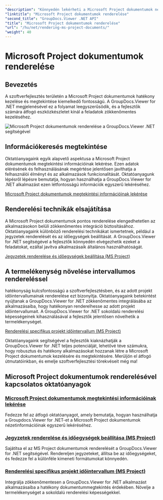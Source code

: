 ```yaml
---
"description": "Könnyedén lekérheti a Microsoft Project dokumentumok nézetadatait a GroupDocs.Viewer for .NET segítségével. Növelje a termelékenységet a sokoldalú renderelési képességekkel."
"linktitle": "Microsoft Project dokumentumok renderelése"
"second_title": "GroupDocs.Viewer .NET API"
"title": "Microsoft Project dokumentumok renderelése"
"url": "/hu/net/rendering-ms-project-documents/"
"weight": 40
---
```


# Microsoft Project dokumentumok renderelése

## Bevezetés

A szoftverfejlesztés területén a Microsoft Project dokumentumok hatékony kezelése és megtekintése kiemelkedő fontosságú. A GroupDocs.Viewer for .NET megjelenésével ez a folyamat leegyszerűsödik, és a fejlesztők számára átfogó eszközkészletet kínál a feladatok zökkenőmentes kezeléséhez.

![Microsoft Project dokumentumok renderelése a GroupDocs.Viewer .NET segítségével](/viewer/rendering-microsoft-project-documents/image.png)

## Információkeresés megtekintése
Oktatóanyagaink egyik alapvető aspektusa a Microsoft Project dokumentumok megtekintési információinak lekérése. Ezen adatok elérésének és felhasználásának megértése jelentősen javíthatja a felhasználói élményt és az alkalmazások funkcionalitását. Oktatóanyagunk lépésről lépésre bemutatja, hogyan használhatja a GroupDocs.Viewer for .NET alkalmazást ezen létfontosságú információk egyszerű lekéréséhez.

[Microsoft Project dokumentumok megtekintési információinak lekérése](./get-view-info-ms-project/)

## Renderelési technikák elsajátítása
A Microsoft Project dokumentumok pontos renderelése elengedhetetlen az alkalmazásokon belüli zökkenőmentes integráció biztosításához. Oktatóanyagaink különböző renderelési technikákat ismertetnek, például a jegyzetek renderelését és az időegységek beállítását. A GroupDocs.Viewer for .NET segítségével a fejlesztők könnyedén elvégezhetik ezeket a feladatokat, ezáltal javítva alkalmazásaik általános használhatóságát.

[Jegyzetek renderelése és időegységek beállítása (MS Project)](./render-notes-and-adjust-time-ms-project/)

## A termelékenység növelése intervallumos rendereléssel
hatékonyság kulcsfontosságú a szoftverfejlesztésben, és az adott projekt időintervallumainak renderelése ezt bizonyítja. Oktatóanyagaink betekintést nyújtanak a GroupDocs.Viewer for .NET zökkenőmentes integrálásába az alkalmazásaiba, hogy hatékonyan renderelhesse az adott projekt időintervallumait. A GroupDocs.Viewer for .NET sokoldalú renderelési képességeinek kihasználásával a fejlesztők jelentősen növelhetik a termelékenységet.

[Renderelési specifikus projekt időintervallum (MS Project)](./render-project-time-interval-ms-project/)

Oktatóanyagaink segítségével a fejlesztők kiaknázhatják a GroupDocs.Viewer for .NET teljes potenciálját, lehetővé téve számukra, hogy robusztus és hatékony alkalmazásokat hozzanak létre a Microsoft Project dokumentumok kezelésére és megtekintésére. Merüljön el átfogó útmutatóinkban, és emelje szoftverfejlesztési törekvéseit még ma!
## Microsoft Project dokumentumok renderelésével kapcsolatos oktatóanyagok
### [Microsoft Project dokumentumok megtekintési információinak lekérése](./get-view-info-ms-project/)
Fedezze fel az átfogó oktatóanyagot, amely bemutatja, hogyan használhatja a Groupdocs.Viewer for .NET-et a Microsoft Project dokumentumok nézetinformációinak egyszerű lekéréséhez.
### [Jegyzetek renderelése és időegységek beállítása (MS Project)](./render-notes-and-adjust-time-ms-project/)
Sajátítsa el az MS Project dokumentumok renderelését a GroupDocs.Viewer for .NET segítségével. Rendereljen jegyzeteket, állítsa be az időegységeket, és fedezze fel a különféle kimeneti formátumokat könnyedén.
### [Renderelési specifikus projekt időintervallum (MS Project)](./render-project-time-interval-ms-project/)
Integrálja zökkenőmentesen a GroupDocs.Viewer for .NET alkalmazást alkalmazásaiba a hatékony dokumentummegtekintés érdekében. Növelje a termelékenységet a sokoldalú renderelési képességekkel.